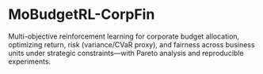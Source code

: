 # MoBudgetRL-CorpFin
Multi-objective reinforcement learning for corporate budget allocation, optimizing return, risk (variance/CVaR proxy), and fairness across business units under strategic constraints—with Pareto analysis and reproducible experiments.

